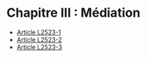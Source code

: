 # Chapitre III : Médiation

* [Article L2523-1](./LEGIARTI000018764689.md)
* [Article L2523-2](./LEGIARTI000006902404.md)
* [Article L2523-3](./LEGIARTI000006902405.md)
